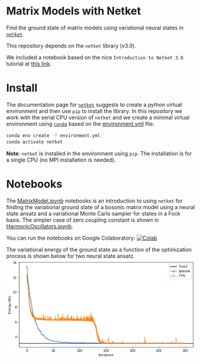 # Matrix Models with Netket

Find the ground state of matrix models using variational neural states in [`netket`](https://www.netket.org).

This repository depends on the `netket` library (v3.0).

We included a notebook based on the nice `Introduction to Netket 3.0` tutorial at [this link](https://www.netket.org/tutorials/netket3.html).

# Install

The documentation page for [`netket`](https://www.netket.org/getting_started.html) suggests to create a python virtual environment and then use `pip` to install the library.
In this repository we work with the serial CPU version of `netket` and we create a minimal virtual environment using [`conda`](https://docs.conda.io/projects/conda/en/latest/) based on the [environment.yml](./environment.yml) file:

```bash
conda env create -f environment.yml
conda activate netket
```

**Note**: `netket` is installed in the environment using `pip`. The installation is for a single CPU (no MPI installation is needed).
# Notebooks

The [MatrixModel.ipynb](./notebooks/MatrixModel.ipynb) notebooks is an introduction to using `netket` for finding the variational ground state of a bosonic matrix model using a neural state ansatz and a variational Monte Carlo sampler for states in a Fock basis.
The simpler case of zero coupling constant is shown in [HarmonicOscillators.ipynb](./notebooks/HarmonicOscillators.ipynb).

You can run the notebooks on Google Colaboratory: [![Colab](https://colab.research.google.com/assets/colab-badge.svg)](https://colab.research.google.com/github/erinaldi/bmn2-netket/blob/main/notebooks/MatrixModel.ipynb)

The variational energy of the ground state as a function of the optimization process is shown below for two neural state ansatz
![energy figure](figures/energy_vs_iterations.png)